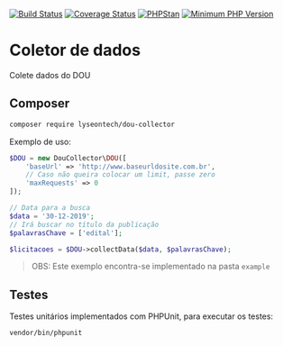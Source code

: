 [![Build Status](https://travis-ci.org/LyseonTech/dou-collector.svg?branch=master)](https://travis-ci.org/LyseonTech/dou-collector)
[![Coverage Status](https://coveralls.io/repos/github/LyseonTech/dou-collector/badge.svg?branch=master)](https://coveralls.io/github/LyseonTech/dou-collector?branch=master)
[![PHPStan](https://img.shields.io/badge/PHPStan-enabled-brightgreen.svg?style=flat)](https://github.com/phpstan/phpstan)
[![Minimum PHP Version](https://img.shields.io/badge/php-%3E%3D%207.1-blue.svg)](https://php.net/)

# Coletor de dados

Colete dados do DOU

## Composer

```bash
composer require lyseontech/dou-collector
```

Exemplo de uso:

```php
$DOU = new DouCollector\DOU([
    'baseUrl' => 'http://www.baseurldosite.com.br',
    // Caso não queira colocar um limit, passe zero
    'maxRequests' => 0
]);

// Data para a busca
$data = '30-12-2019';
// Irá buscar no título da publicação
$palavrasChave = ['edital'];

$licitacoes = $DOU->collectData($data, $palavrasChave);
```

> OBS: Este exemplo encontra-se implementado na pasta `example`

## Testes

Testes unitários implementados com PHPUnit, para executar os testes:
```bash
vendor/bin/phpunit
```
